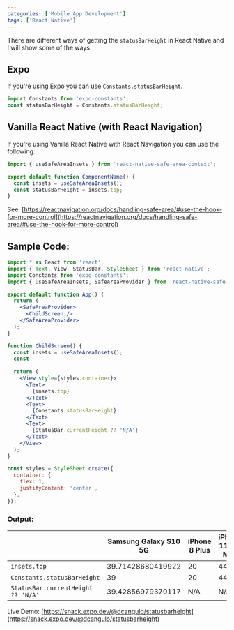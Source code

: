 ```yaml
---
categories: ['Mobile App Development']
tags: ['React Native']
---
```

There are different ways of getting the `statusBarHeight` in React Native and I will show some of the ways.

## Expo
If you're using Expo you can use `Constants.statusBarHeight`.

```js
import Constants from 'expo-constants';
const statusBarHeight = Constants.statusBarHeight;
```

## Vanilla React Native (with React Navigation)
If you're using Vanilla React Native with React Navigation you can use the following:

```js
import { useSafeAreaInsets } from 'react-native-safe-area-context';

export default function ComponentName() {
  const insets = useSafeAreaInsets();
  const statusBarHeight = insets.top;
}
```

See: [https://reactnavigation.org/docs/handling-safe-area/#use-the-hook-for-more-control](https://reactnavigation.org/docs/handling-safe-area/#use-the-hook-for-more-control)

## Sample Code:
```jsx
import * as React from 'react';
import { Text, View, StatusBar, StyleSheet } from 'react-native';
import Constants from 'expo-constants';
import { useSafeAreaInsets, SafeAreaProvider } from 'react-native-safe-area-context';

export default function App() {
  return (
    <SafeAreaProvider>
      <ChildScreen />
    </SafeAreaProvider>
  );
}

function ChildScreen() {
  const insets = useSafeAreaInsets();
  const 
  
  return (
    <View style={styles.container}>
      <Text>
        {insets.top}
      </Text>
      <Text>
        {Constants.statusBarHeight}
      </Text>
      <Text>
        {StatusBar.currentHeight ?? 'N/A'}
      </Text>
    </View>
  );
}

const styles = StyleSheet.create({
  container: {
    flex: 1, 
    justifyContent: 'center',
  },
});
```

### Output:

|                                    | Samsung Galaxy S10 5G | iPhone 8 Plus | iPhone 11 Pro Max | Web |
|------------------------------------|-----------------------|---------------|-------------------|-----|
| `insets.top`                       | 39.71428680419922     | 20            | 44                | 0   |
| `Constants.statusBarHeight`        | 39                    | 20            | 44                | 0   |
| `StatusBar.currentHeight ?? 'N/A'` | 39.42856979370117     | N/A           | N/A               | N/A |

Live Demo: [https://snack.expo.dev/@dcangulo/statusbarheight](https://snack.expo.dev/@dcangulo/statusbarheight)
